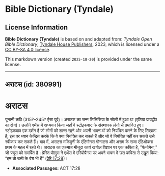 # Bible Dictionary (Tyndale)

## License Information

**Bible Dictionary (Tyndale)** is based on and adapted from: _Tyndale Open Bible Dictionary_, [Tyndale House Publishers](https://tyndaleopenresources.com/), 2023, which is licensed under a [CC BY-SA 4.0 license](https://creativecommons.org/licenses/by-sa/4.0/legalcode.en).

This markdown version (created `2025-10-20`) is provided under the same license.



--------------------------------

## अराटस (id: 380991)

अराटस
=====

यूनानी कवि (315?–245? ईसा पूर्व)। अराटस का जन्म सिलिसिया के सोली में हुआ था (एशिया प्रायद्वीप का क्षेत्र)। उन्होंने एथेंस में अध्ययन किया जहाँ वे स्टोइकवाद के संस्थापक ज़ेनो से प्रभावित हुए। स्टोइकवाद एक दर्शन है जो लोगों को शान्त रहने और अपनी भावनाओं को नियंत्रित करने के लिए सिखाता है, इस पर ध्यान केन्द्रित करके कि वे क्या नियंत्रित कर सकते हैं और जो वे नियंत्रित नहीं कर सकते उसे स्वीकार कर सकते हैं। बाद में, अराटस मकिदुनी के एंटिगोनस गोनाटस और अराम के राजा एंटिओकस प्रथम के महल में रहते थे। अराटस का एकमात्र मौजूदा कार्य खगोल विज्ञान पर एक कविता है, "फेनोमेना," जो ज्यूस को समर्पित है। प्रेरित पौलुस ने एथेंस में एरियोपैगस पर अपने भाषण में उस कविता से उद्धृत किया: “हम तो उसी के वंश भी हैं” ([प्रेरि 17:28](https://ref.ly/Acts17:28))।

* **Associated Passages:** ACT 17:28

